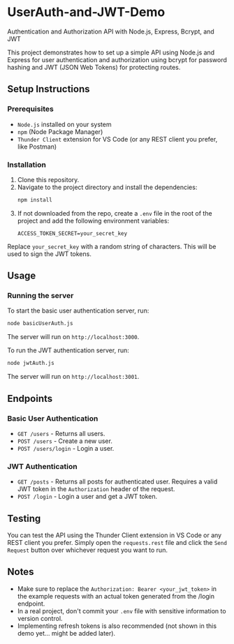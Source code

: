 # UserAuth-and-JWT-Demo
Authentication and Authorization API with Node.js, Express, Bcrypt, and JWT

This project demonstrates how to set up a simple API using Node.js and Express for user authentication and authorization using bcrypt for password hashing and JWT (JSON Web Tokens) for protecting routes.

## Setup Instructions

### Prerequisites

- `Node.js` installed on your system
- `npm` (Node Package Manager)
- `Thunder Client` extension for VS Code (or any REST client you prefer, like Postman)

### Installation

1. Clone this repository.
2. Navigate to the project directory and install the dependencies:
   ```bash
   npm install
   ```
3. If not downloaded from the repo, create a `.env` file in the root of the project and add the following environment variables:
   ```env
   ACCESS_TOKEN_SECRET=your_secret_key
   ```
Replace `your_secret_key` with a random string of characters. This will be used to sign the JWT tokens.

## Usage
### Running the server
To start the basic user authentication server, run:
```bash
node basicUserAuth.js
```
The server will run on `http://localhost:3000`.

To run the JWT authentication server, run:
```bash
node jwtAuth.js
```
The server will run on `http://localhost:3001`.

## Endpoints
### Basic User Authentication
- `GET /users` - Returns all users.
- `POST /users` - Create a new user.
- `POST /users/login` - Login a user.

### JWT Authentication
- `GET /posts` - Returns all posts for authenticated user. Requires a valid JWT token in the `Authorization` header of the request.
- `POST /login` - Login a user and get a JWT token.

## Testing
You can test the API using the Thunder Client extension in VS Code or any REST client you prefer. Simply open the `requests.rest` file and click the `Send Request` button over whichever request you want to run.

## Notes
- Make sure to replace the `Authorization: Bearer <your_jwt_token>` in the example requests with an actual token generated from the /login endpoint.
- In a real project, don't commit your `.env` file with sensitive information to version control.
- Implementing refresh tokens is also recommended (not shown in this demo yet... might be added later).